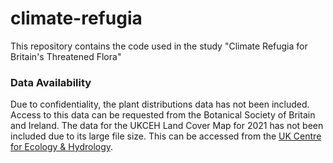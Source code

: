 # climate-refugia
This repository contains the code used in the study "Climate Refugia for Britain's Threatened Flora"

### Data Availability
Due to confidentiality, the plant distributions data has not been included. Access to this data can be requested from the Botanical Society of Britain and Ireland. The data for the UKCEH Land Cover Map for 2021 has not been included due to its large file size. This can be accessed from the [UK Centre for Ecology & Hydrology](https://www.ceh.ac.uk/data/ukceh-land-cover-maps).